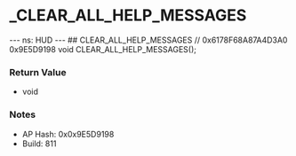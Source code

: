 # _CLEAR_ALL_HELP_MESSAGES

--- ns: HUD --- ## CLEAR_ALL_HELP_MESSAGES  // 0x6178F68A87A4D3A0 0x9E5D9198 void CLEAR_ALL_HELP_MESSAGES();

### Return Value
* void

### Notes
* AP Hash: 0x0x9E5D9198
* Build: 811

